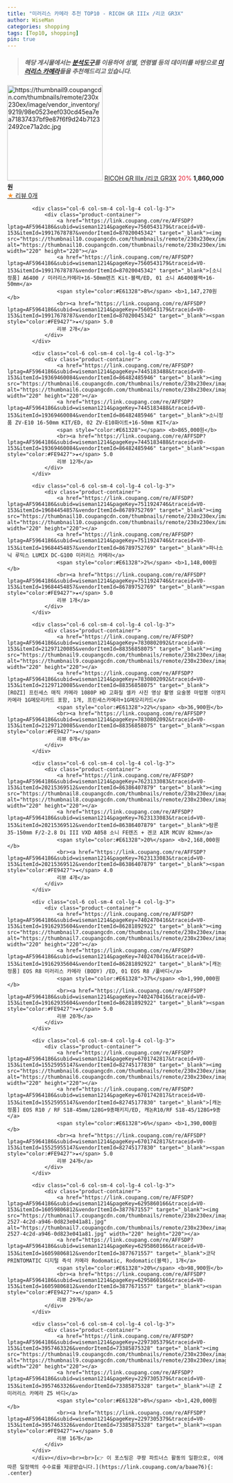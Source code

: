 ```yaml
---
title: "미러리스 카메라 추천 TOP10 - RICOH GR IIIx /리코 GR3X"
author: WiseMan
categories: shopping
tags: [Top10, shopping]
pin: true
---
```


> ##### 해당 게시물에서는 [**분석도구**](https://itemscout.io/)를 이용하여 **성별**, **연령별** 등의 데이터를 바탕으로 [**미러리스 카메라**](https://link.coupang.com/a/baae76)들을 추천해드리고 있습니다.
<div class="container"><div class="row">
            <div class="col-6 col-sm-4 col-lg-4 col-lg-3">
                <div class="product-container">
                    <a href="https://link.coupang.com/re/AFFSDP?lptag=AF5964186&subid=wiseman1214&pageKey=7790408418&traceid=V0-153&itemId=21075418691&vendorItemId=88137607067" target="_blank"><img src="https://thumbnail9.coupangcdn.com/thumbnails/remote/230x230ex/image/vendor_inventory/9219/98e0523eef030cd45ea7ea71837437bf9e87f6f9d24b71232492ce71a2dc.jpg" alt="https://thumbnail9.coupangcdn.com/thumbnails/remote/230x230ex/image/vendor_inventory/9219/98e0523eef030cd45ea7ea71837437bf9e87f6f9d24b71232492ce71a2dc.jpg" width="220" height="220"></a>
                    <a href="https://link.coupang.com/re/AFFSDP?lptag=AF5964186&subid=wiseman1214&pageKey=7790408418&traceid=V0-153&itemId=21075418691&vendorItemId=88137607067" target="_blank">RICOH GR IIIx /리코 GR3X</a>
                    <span style="color:#E61328">20%</span> <b>1,860,000원</b>
                    <br><a href="https://link.coupang.com/re/AFFSDP?lptag=AF5964186&subid=wiseman1214&pageKey=7790408418&traceid=V0-153&itemId=21075418691&vendorItemId=88137607067" target="_blank"><span style="color:#FE9427">★</span> 
                    리뷰 0개</a>
                </div>
            </div>
            
            <div class="col-6 col-sm-4 col-lg-4 col-lg-3">
                <div class="product-container">
                    <a href="https://link.coupang.com/re/AFFSDP?lptag=AF5964186&subid=wiseman1214&pageKey=7560543179&traceid=V0-153&itemId=19917678787&vendorItemId=87020045342" target="_blank"><img src="https://thumbnail10.coupangcdn.com/thumbnails/remote/230x230ex/image/vendor_inventory/c6a0/45a697eb40d8da074179f5ab00d3615094cf5472fc30307e0e6234724856.jpg" alt="https://thumbnail10.coupangcdn.com/thumbnails/remote/230x230ex/image/vendor_inventory/c6a0/45a697eb40d8da074179f5ab00d3615094cf5472fc30307e0e6234724856.jpg" width="220" height="220"></a>
                    <a href="https://link.coupang.com/re/AFFSDP?lptag=AF5964186&subid=wiseman1214&pageKey=7560543179&traceid=V0-153&itemId=19917678787&vendorItemId=87020045342" target="_blank">[소니정품] A6400 / 미러리스카메라+16-50mm렌즈 Kit-블랙/ED, 01 소니 A6400블랙+16-50mm</a>
                    <span style="color:#E61328">8%</span> <b>1,147,270원</b>
                    <br><a href="https://link.coupang.com/re/AFFSDP?lptag=AF5964186&subid=wiseman1214&pageKey=7560543179&traceid=V0-153&itemId=19917678787&vendorItemId=87020045342" target="_blank"><span style="color:#FE9427">★</span> 5.0
                    리뷰 2개</a>
                </div>
            </div>
            
            <div class="col-6 col-sm-4 col-lg-4 col-lg-3">
                <div class="product-container">
                    <a href="https://link.coupang.com/re/AFFSDP?lptag=AF5964186&subid=wiseman1214&pageKey=7445183488&traceid=V0-153&itemId=19369460084&vendorItemId=86482485946" target="_blank"><img src="https://thumbnail6.coupangcdn.com/thumbnails/remote/230x230ex/image/vendor_inventory/55e3/24e6c910c4e6b616ea70780a12bfe0e5cc643b59f3047946030be812447b.jpg" alt="https://thumbnail6.coupangcdn.com/thumbnails/remote/230x230ex/image/vendor_inventory/55e3/24e6c910c4e6b616ea70780a12bfe0e5cc643b59f3047946030be812447b.jpg" width="220" height="220"></a>
                    <a href="https://link.coupang.com/re/AFFSDP?lptag=AF5964186&subid=wiseman1214&pageKey=7445183488&traceid=V0-153&itemId=19369460084&vendorItemId=86482485946" target="_blank">소니정품 ZV-E10 16-50mm KIT/ED, 02 ZV-E10화이트+16-50mm KIT</a>
                    <span style="color:#E61328"></span> <b>865,000원</b>
                    <br><a href="https://link.coupang.com/re/AFFSDP?lptag=AF5964186&subid=wiseman1214&pageKey=7445183488&traceid=V0-153&itemId=19369460084&vendorItemId=86482485946" target="_blank"><span style="color:#FE9427">★</span> 5.0
                    리뷰 12개</a>
                </div>
            </div>
            
            <div class="col-6 col-sm-4 col-lg-4 col-lg-3">
                <div class="product-container">
                    <a href="https://link.coupang.com/re/AFFSDP?lptag=AF5964186&subid=wiseman1214&pageKey=7511924746&traceid=V0-153&itemId=19684454857&vendorItemId=86789752769" target="_blank"><img src="https://thumbnail10.coupangcdn.com/thumbnails/remote/230x230ex/image/vendor_inventory/e8e8/630140f4c42a6391c1f56d2b565cb7bca6d8cac7c0912142b3f2e2690405.jpg" alt="https://thumbnail10.coupangcdn.com/thumbnails/remote/230x230ex/image/vendor_inventory/e8e8/630140f4c42a6391c1f56d2b565cb7bca6d8cac7c0912142b3f2e2690405.jpg" width="220" height="220"></a>
                    <a href="https://link.coupang.com/re/AFFSDP?lptag=AF5964186&subid=wiseman1214&pageKey=7511924746&traceid=V0-153&itemId=19684454857&vendorItemId=86789752769" target="_blank">파나소닉 루믹스 LUMIX DC-G100 미러리스 카메라</a>
                    <span style="color:#E61328">2%</span> <b>1,148,000원</b>
                    <br><a href="https://link.coupang.com/re/AFFSDP?lptag=AF5964186&subid=wiseman1214&pageKey=7511924746&traceid=V0-153&itemId=19684454857&vendorItemId=86789752769" target="_blank"><span style="color:#FE9427">★</span> 5.0
                    리뷰 1개</a>
                </div>
            </div>
            
            <div class="col-6 col-sm-4 col-lg-4 col-lg-3">
                <div class="product-container">
                    <a href="https://link.coupang.com/re/AFFSDP?lptag=AF5964186&subid=wiseman1214&pageKey=7830802092&traceid=V0-153&itemId=21297120085&vendorItemId=88356858075" target="_blank"><img src="https://thumbnail9.coupangcdn.com/thumbnails/remote/230x230ex/image/vendor_inventory/b6b1/b6165a8629d37d426bfc6da07b879f3f3499bfaed3cb1225b524d87d622c.png" alt="https://thumbnail9.coupangcdn.com/thumbnails/remote/230x230ex/image/vendor_inventory/b6b1/b6165a8629d37d426bfc6da07b879f3f3499bfaed3cb1225b524d87d622c.png" width="220" height="220"></a>
                    <a href="https://link.coupang.com/re/AFFSDP?lptag=AF5964186&subid=wiseman1214&pageKey=7830802092&traceid=V0-153&itemId=21297120085&vendorItemId=88356858075" target="_blank">[ROZI] 프린세스 매직 카메라 1080P HD 고화질 셀카 사진 영상 촬영 요술봉 마법봉 이영지 카메라 1G메모리카드 포함, 1개, 프린세스카메라+1G메모리카드</a>
                    <span style="color:#E61328">22%</span> <b>36,900원</b>
                    <br><a href="https://link.coupang.com/re/AFFSDP?lptag=AF5964186&subid=wiseman1214&pageKey=7830802092&traceid=V0-153&itemId=21297120085&vendorItemId=88356858075" target="_blank"><span style="color:#FE9427">★</span> 
                    리뷰 0개</a>
                </div>
            </div>
            
            <div class="col-6 col-sm-4 col-lg-4 col-lg-3">
                <div class="product-container">
                    <a href="https://link.coupang.com/re/AFFSDP?lptag=AF5964186&subid=wiseman1214&pageKey=7623133083&traceid=V0-153&itemId=20215369512&vendorItemId=86386407879" target="_blank"><img src="https://thumbnail8.coupangcdn.com/thumbnails/remote/230x230ex/image/vendor_inventory/aacc/88f37681779faee6404b6c5b9d968e8df05492a5cae84c49e60c60e5a518.jpg" alt="https://thumbnail8.coupangcdn.com/thumbnails/remote/230x230ex/image/vendor_inventory/aacc/88f37681779faee6404b6c5b9d968e8df05492a5cae84c49e60c60e5a518.jpg" width="220" height="220"></a>
                    <a href="https://link.coupang.com/re/AFFSDP?lptag=AF5964186&subid=wiseman1214&pageKey=7623133083&traceid=V0-153&itemId=20215369512&vendorItemId=86386407879" target="_blank">탐론 35-150mm F/2-2.8 Di III VXD A058 소니 FE렌즈 + 겐코 AIR MCUV 82mm</a>
                    <span style="color:#E61328">20%</span> <b>2,168,000원</b>
                    <br><a href="https://link.coupang.com/re/AFFSDP?lptag=AF5964186&subid=wiseman1214&pageKey=7623133083&traceid=V0-153&itemId=20215369512&vendorItemId=86386407879" target="_blank"><span style="color:#FE9427">★</span> 4.0
                    리뷰 4개</a>
                </div>
            </div>
            
            <div class="col-6 col-sm-4 col-lg-4 col-lg-3">
                <div class="product-container">
                    <a href="https://link.coupang.com/re/AFFSDP?lptag=AF5964186&subid=wiseman1214&pageKey=7402470416&traceid=V0-153&itemId=19162935604&vendorItemId=86281892922" target="_blank"><img src="https://thumbnail7.coupangcdn.com/thumbnails/remote/230x230ex/image/vendor_inventory/7641/22afe5d3910aedb584902a64e1566a52c6daccb80ed6c88fd29f8d6da557.jpg" alt="https://thumbnail7.coupangcdn.com/thumbnails/remote/230x230ex/image/vendor_inventory/7641/22afe5d3910aedb584902a64e1566a52c6daccb80ed6c88fd29f8d6da557.jpg" width="220" height="220"></a>
                    <a href="https://link.coupang.com/re/AFFSDP?lptag=AF5964186&subid=wiseman1214&pageKey=7402470416&traceid=V0-153&itemId=19162935604&vendorItemId=86281892922" target="_blank">[캐논 정품] EOS R8 미러리스 카메라 (BODY) /ED, 01 EOS R8 /풀바디</a>
                    <span style="color:#E61328">37%</span> <b>1,990,000원</b>
                    <br><a href="https://link.coupang.com/re/AFFSDP?lptag=AF5964186&subid=wiseman1214&pageKey=7402470416&traceid=V0-153&itemId=19162935604&vendorItemId=86281892922" target="_blank"><span style="color:#FE9427">★</span> 5.0
                    리뷰 20개</a>
                </div>
            </div>
            
            <div class="col-6 col-sm-4 col-lg-4 col-lg-3">
                <div class="product-container">
                    <a href="https://link.coupang.com/re/AFFSDP?lptag=AF5964186&subid=wiseman1214&pageKey=6701742817&traceid=V0-153&itemId=15525955147&vendorItemId=82745177830" target="_blank"><img src="https://thumbnail6.coupangcdn.com/thumbnails/remote/230x230ex/image/vendor_inventory/f30b/9dc506e96383465b7fcb64d775d6b1d539afd6a7ac48d275aa0a57c072b2.jpg" alt="https://thumbnail6.coupangcdn.com/thumbnails/remote/230x230ex/image/vendor_inventory/f30b/9dc506e96383465b7fcb64d775d6b1d539afd6a7ac48d275aa0a57c072b2.jpg" width="220" height="220"></a>
                    <a href="https://link.coupang.com/re/AFFSDP?lptag=AF5964186&subid=wiseman1214&pageKey=6701742817&traceid=V0-153&itemId=15525955147&vendorItemId=82745177830" target="_blank">[캐논 정품] EOS R10 / RF S18-45mm/128G+9종패키지/ED, 캐논R10/RF S18-45/128G+9종</a>
                    <span style="color:#E61328">6%</span> <b>1,390,000원</b>
                    <br><a href="https://link.coupang.com/re/AFFSDP?lptag=AF5964186&subid=wiseman1214&pageKey=6701742817&traceid=V0-153&itemId=15525955147&vendorItemId=82745177830" target="_blank"><span style="color:#FE9427">★</span> 5.0
                    리뷰 24개</a>
                </div>
            </div>
            
            <div class="col-6 col-sm-4 col-lg-4 col-lg-3">
                <div class="product-container">
                    <a href="https://link.coupang.com/re/AFFSDP?lptag=AF5964186&subid=wiseman1214&pageKey=6295860166&traceid=V0-153&itemId=16059806812&vendorItemId=3877671557" target="_blank"><img src="https://thumbnail7.coupangcdn.com/thumbnails/remote/230x230ex/image/retail/images/2018/08/04/14/2/1e128820-2527-4c2d-a946-0d823e041a81.jpg" alt="https://thumbnail7.coupangcdn.com/thumbnails/remote/230x230ex/image/retail/images/2018/08/04/14/2/1e128820-2527-4c2d-a946-0d823e041a81.jpg" width="220" height="220"></a>
                    <a href="https://link.coupang.com/re/AFFSDP?lptag=AF5964186&subid=wiseman1214&pageKey=6295860166&traceid=V0-153&itemId=16059806812&vendorItemId=3877671557" target="_blank">코닥 PRINTOMATIC 디지털 즉석 카메라 Rodomatic, Rodomatic(블랙), 1개</a>
                    <span style="color:#E61328">20%</span> <b>98,900원</b>
                    <br><a href="https://link.coupang.com/re/AFFSDP?lptag=AF5964186&subid=wiseman1214&pageKey=6295860166&traceid=V0-153&itemId=16059806812&vendorItemId=3877671557" target="_blank"><span style="color:#FE9427">★</span> 4.5
                    리뷰 29개</a>
                </div>
            </div>
            
            <div class="col-6 col-sm-4 col-lg-4 col-lg-3">
                <div class="product-container">
                    <a href="https://link.coupang.com/re/AFFSDP?lptag=AF5964186&subid=wiseman1214&pageKey=2297305379&traceid=V0-153&itemId=3957463326&vendorItemId=73385875328" target="_blank"><img src="https://thumbnail9.coupangcdn.com/thumbnails/remote/230x230ex/image/vendor_inventory/14b4/c74549e18aa6502e2401e3fca33e5bd981f8aa54ca28aa67646b170f2228.jpg" alt="https://thumbnail9.coupangcdn.com/thumbnails/remote/230x230ex/image/vendor_inventory/14b4/c74549e18aa6502e2401e3fca33e5bd981f8aa54ca28aa67646b170f2228.jpg" width="220" height="220"></a>
                    <a href="https://link.coupang.com/re/AFFSDP?lptag=AF5964186&subid=wiseman1214&pageKey=2297305379&traceid=V0-153&itemId=3957463326&vendorItemId=73385875328" target="_blank">니콘 Z 미러리스 카메라 Z5 바디</a>
                    <span style="color:#E61328">8%</span> <b>1,420,000원</b>
                    <br><a href="https://link.coupang.com/re/AFFSDP?lptag=AF5964186&subid=wiseman1214&pageKey=2297305379&traceid=V0-153&itemId=3957463326&vendorItemId=73385875328" target="_blank"><span style="color:#FE9427">★</span> 5.0
                    리뷰 16개</a>
                </div>
            </div>
            </div></div><br><br>[👉 이 포스팅은 쿠팡 파트너스 활동의 일환으로, 이에 따른 일정액의 수수료를 제공받습니다.](https://link.coupang.com/a/baae76){: .center}